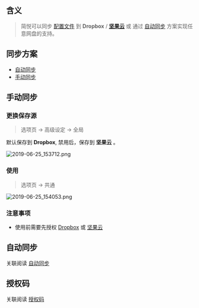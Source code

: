 含义
--

> 简悦可以同步 [配置文件](配置文件) 到 **Dropbox** / [**坚果云**](坚果云) 或 通过 [自动同步](自动同步) 方案实现任意网盘的支持。


同步方案
--

- [自动同步](Sync?id=自动同步)
- [手动同步](同步?id=手动同步)


手动同步
--

### 更换保存源


> 选项页 → 高级设定 → 全局

默认保存到 **Dropbox**, 禁用后，保存到 **坚果云** 。

![2019-06-25_153712.png](https://i.loli.net/2019/06/25/5d11d00ec0bc761861.png)

### 使用

> 选项页 → 共通

![2019-06-25_154053.png](https://i.loli.net/2019/06/25/5d11d0a4d536692442.png)


### 注意事项

- 使用前需要先授权 [Dropbox](授权服务) 或 [坚果云](坚果云)

自动同步
--

关联阅读 [自动同步](自动同步)

授权码
--

关联阅读 [授权码](授权服务?id=授权码)